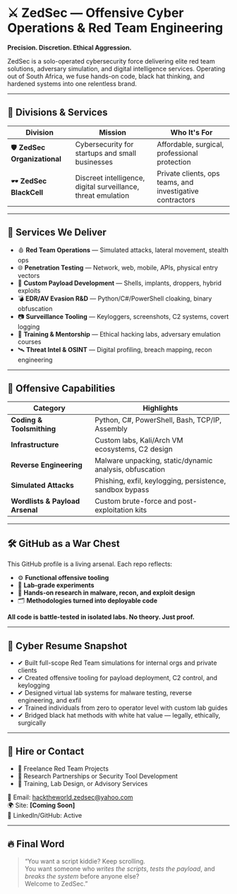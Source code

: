 # ⚔️ ZedSec — Offensive Cyber Operations & Red Team Engineering

**Precision. Discretion. Ethical Aggression.**

ZedSec is a solo-operated cybersecurity force delivering elite red team solutions, adversary simulation, and digital intelligence services. Operating out of South Africa, we fuse hands-on code, black hat thinking, and hardened systems into one relentless brand.

---

## 💼 Divisions & Services

| Division | Mission | Who It's For |
|---------|---------|--------------|
| 🛡️ **ZedSec Organizational** | Cybersecurity for startups and small businesses | Affordable, surgical, professional protection |
| 🕶️ **ZedSec BlackCell** | Discreet intelligence, digital surveillance, threat emulation | Private clients, ops teams, and investigative contractors |

---

## 🔧 Services We Deliver

- 🩸 **Red Team Operations** — Simulated attacks, lateral movement, stealth ops
- 🌐 **Penetration Testing** — Network, web, mobile, APIs, physical entry vectors
- 🧬 **Custom Payload Development** — Shells, implants, droppers, hybrid exploits
- 💣 **EDR/AV Evasion R&D** — Python/C#/PowerShell cloaking, binary obfuscation
- 📷 **Surveillance Tooling** — Keyloggers, screenshots, C2 systems, covert logging
- 🧠 **Training & Mentorship** — Ethical hacking labs, adversary emulation courses
- 🛰️ **Threat Intel & OSINT** — Digital profiling, breach mapping, recon engineering

---

## 🧠 Offensive Capabilities

| Category         | Highlights                                                                 |
|------------------|---------------------------------------------------------------------------|
| **Coding & Toolsmithing** | Python, C#, PowerShell, Bash, TCP/IP, Assembly |
| **Infrastructure** | Custom labs, Kali/Arch VM ecosystems, C2 design |
| **Reverse Engineering** | Malware unpacking, static/dynamic analysis, obfuscation |
| **Simulated Attacks** | Phishing, exfil, keylogging, persistence, sandbox bypass |
| **Wordlists & Payload Arsenal** | Custom brute-force and post-exploitation kits |

---

## 🛠️ GitHub as a War Chest

This GitHub profile is a living arsenal. Each repo reflects:
- ⚙️ **Functional offensive tooling**
- 🧪 **Lab-grade experiments**
- 🔬 **Hands-on research in malware, recon, and exploit design**
- 🗂️ **Methodologies turned into deployable code**

**All code is battle-tested in isolated labs. No theory. Just proof.**

---

## 🧾 Cyber Resume Snapshot

- ✔ Built full-scope Red Team simulations for internal orgs and private clients
- ✔ Created offensive tooling for payload deployment, C2 control, and keylogging
- ✔ Designed virtual lab systems for malware testing, reverse engineering, and exfil
- ✔ Trained individuals from zero to operator level with custom lab guides
- ✔ Bridged black hat methods with white hat value — legally, ethically, surgically

---

## 💬 Hire or Contact

- 🤝 Freelance Red Team Projects
- 🧪 Research Partnerships or Security Tool Development
- 🧠 Training, Lab Design, or Advisory Services

📧 Email: hacktheworld.zedsec@yahoo.com  
🌍 Site: **[Coming Soon]**  
🔗 LinkedIn/GitHub: Active

---

## 🔥 Final Word

> “You want a script kiddie? Keep scrolling.  
> You want someone who *writes the scripts*, *tests the payload*, and *breaks the system* before anyone else?  
> Welcome to ZedSec.”

